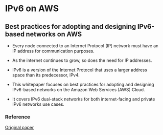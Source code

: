 
# IPv6 on AWS

## Best practices for adopting and designing IPv6-based networks on AWS


- Every node connected to an Internet Protocol (IP) network must have an IP address for communication purposes. 

- As the internet continues to grow, so does the need for IP addresses. 

- IPv6 is a version of the Internet Protocol that uses a larger address space than its predecessor, IPv4. 

- This whitepaper focuses on best practices for adopting and designing IPv6-based networks on the Amazon Web Services (AWS) Cloud. 

- It covers IPv6 dual-stack networks for both internet-facing and private IPv6 networks use cases.





### Reference

<a href="https://d1.awsstatic.com/whitepapers/IPv6-on-AWS.pdf"> Original paper </a> 
